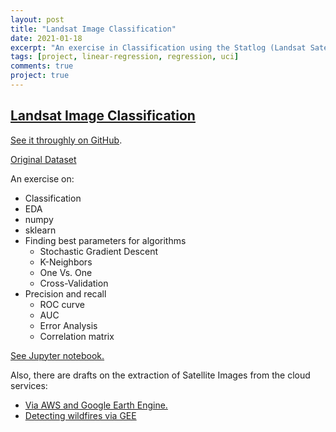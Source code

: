 ```yaml
---
layout: post
title: "Landsat Image Classification"
date: 2021-01-18
excerpt: "An exercise in Classification using the Statlog (Landsat Satellite) dataset."
tags: [project, linear-regression, regression, uci]
comments: true
project: true
---
```


## [Landsat Image Classification](https://github.com/pedroafleite/landsat)


[See it throughly on GitHub](https://github.com/pedroafleite/landsat).

[Original Dataset](http://archive.ics.uci.edu/ml/datasets/Statlog+%28Landsat+Satellite%29)

An exercise on:
- Classification
- EDA
- numpy
- sklearn
- Finding best parameters for algorithms
  - Stochastic Gradient Descent
  - K-Neighbors
  - One Vs. One
  - Cross-Validation
- Precision and recall
  - ROC curve
  - AUC
  - Error Analysis
  - Correlation matrix

[See Jupyter notebook.](https://github.com/pedroafleite/landsat/blob/main/landsat.ipynb)

Also, there are drafts on the extraction of Satellite Images from the cloud services:
- [Via AWS and Google Earth Engine.](https://github.com/pedroafleite/landsat/blob/main/landsat_aws_gee.ipynb)
- [Detecting wildfires via GEE](https://github.com/pedroafleite/landsat/blob/main/wildfire_gee.ipynb)
